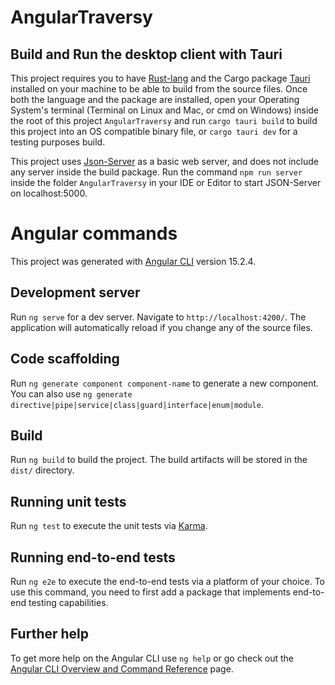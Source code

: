 # AngularTraversy

## Build and Run the desktop client with Tauri

This project requires you to have [Rust-lang](https://www.rust-lang.org/learn/get-started) and the Cargo package [Tauri](https://tauri.app/) installed on your machine to be able to build from the source files. Once both the language and the package are installed, open your Operating System's terminal (Terminal on Linux and Mac, or cmd on Windows) inside the root of this project `AngularTraversy` and run ```cargo tauri build``` to build this project into an OS compatible binary file, or ```cargo tauri dev``` for a testing purposes build.

This project uses [Json-Server](https://www.npmjs.com/package/json-server) as a basic web server, and does not include any server inside the build package. Run the command ```npm run server``` inside the folder `AngularTraversy` in your IDE or Editor to start JSON-Server on localhost:5000.

# Angular commands

This project was generated with [Angular CLI](https://github.com/angular/angular-cli) version 15.2.4.

## Development server

Run `ng serve` for a dev server. Navigate to `http://localhost:4200/`. The application will automatically reload if you change any of the source files.

## Code scaffolding

Run `ng generate component component-name` to generate a new component. You can also use `ng generate directive|pipe|service|class|guard|interface|enum|module`.

## Build

Run `ng build` to build the project. The build artifacts will be stored in the `dist/` directory.

## Running unit tests

Run `ng test` to execute the unit tests via [Karma](https://karma-runner.github.io).

## Running end-to-end tests

Run `ng e2e` to execute the end-to-end tests via a platform of your choice. To use this command, you need to first add a package that implements end-to-end testing capabilities.

## Further help

To get more help on the Angular CLI use `ng help` or go check out the [Angular CLI Overview and Command Reference](https://angular.io/cli) page.

